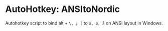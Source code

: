 # AutoHotkey: ANSItoNordic
Autohotkey script to bind alt + `\, ; [` to `æ, ø, å` on ANSI layout in Windows.
